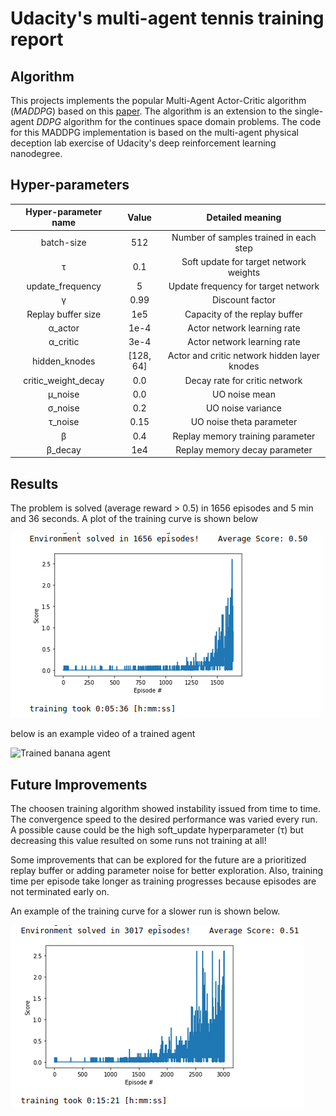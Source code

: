 # Udacity's multi-agent tennis training report

## Algorithm
This projects implements the popular Multi-Agent Actor-Critic algorithm (_MADDPG_) based on this [paper](https://papers.nips.cc/paper/2017/file/68a9750337a418a86fe06c1991a1d64c-Paper.pdf).
The algorithm is an extension to the single-agent _DDPG_ algorithm for the continues space domain problems. 
The code for this MADDPG implementation is based on the multi-agent physical deception lab exercise of Udacity's deep reinforcement learning nanodegree.


## Hyper-parameters

| Hyper-parameter name | Value   | Detailed meaning                       |
| :---:                |:----:   | :---:                                  |
| batch-size     | 512      | Number of samples trained in each step |
| τ               | 0.1    | Soft update for target network weights |
| update_frequency     | 5       | Update frequency for target network    |
| γ             | 0.99    | Discount factor                        |
| Replay buffer size   | 1e5     | Capacity of the replay buffer          |
| α_actor	             | 1e-4    | Actor network learning rate   |
| α_critic	             | 3e-4    | Actor network learning rate   |
| hidden_knodes           |[128, 64]| Actor and critic network hidden layer knodes |
| critic_weight_decay     | 0.0   | Decay rate for critic network                 |
| μ_noise          | 0.0  | UO noise mean   |
| σ_noise	             | 0.2    | UO noise variance   |
| τ_noise	             | 0.15    | UO noise theta parameter   |
| β	             | 0.4   | Replay memory training parameter   |
| β_decay	             | 1e4    | Replay memory decay parameter   |
## Results

The problem is solved (average reward > 0.5) in 1656 episodes and 5 min and 36 seconds. A plot of the training curve is shown below

![Training Learning curve](data/Learning.png)


below is an example video of a trained agent

![Trained banana agent](data/trained-maddpg.gif)


## Future Improvements

The choosen training algorithm showed instability issued from time to time. 
The convergence speed to the desired performance was varied every run. 
A possible cause could be the high soft_update hyperparameter (τ) but decreasing this value resulted on some runs not training at all!

Some improvements that can be explored for the future are a prioritized replay buffer or adding parameter noise for better exploration.
Also, training time per episode take longer as training progresses because episodes are not terminated early on. 

An example of the training curve for a slower run is shown below. 

![Training Learning curve](data/Slow_learning.png)








